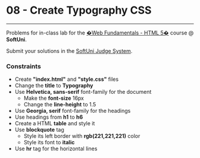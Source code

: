 # 08 - Create Typography CSS
------
Problems for in-class lab for the [�Web Fundamentals - HTML 5�](https://softuni.bg/trainings/2265/web-fundamentals-html5-january-2019/) course @ **SoftUni**.

Submit your solutions in the [SoftUni Judge System](https://judge.softuni.bg/Contests/1234/CSS-Typography).

### Constraints
 * Create **"index.html"** and **"style.css"** files
 * Change the **title** to **Typography**
 * Use **Helvetica, sans-serif**  font-family for the document
	* Make the **font-size** 16px
	* Change the **line-height** to 1.5
 * Use **Georgia, serif** font-family for the headings	
 * Use headings from **h1** to **h6**
 * Create a HTML **table** and style it
 * Use **blockquote** tag
	* Style its left border with **rgb(221,221,221)** color
	* Style its font to **italic**
 * Use **hr** tag for the horizontal lines